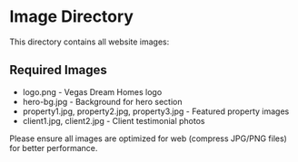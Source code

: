 # Image Directory

This directory contains all website images:

## Required Images
- logo.png - Vegas Dream Homes logo
- hero-bg.jpg - Background for hero section
- property1.jpg, property2.jpg, property3.jpg - Featured property images
- client1.jpg, client2.jpg - Client testimonial photos

Please ensure all images are optimized for web (compress JPG/PNG files) for better performance.
